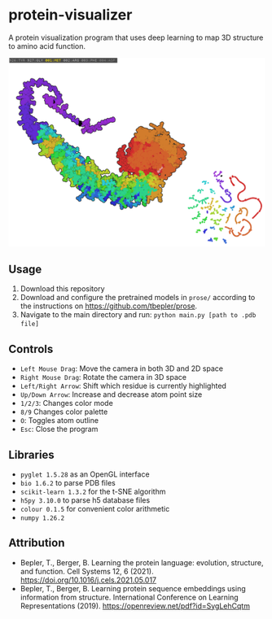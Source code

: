 # protein-visualizer
A protein visualization program that uses deep learning to map 3D structure to amino acid function.

![Protein rendered using this program](images/picture_demonstration.png)


## Usage
1. Download this repository
2. Download and configure the pretrained models in `prose/` according to the 
instructions on https://github.com/tbepler/prose.
3. Navigate to the main directory and run: `python main.py [path to .pdb file]`

## Controls
- `Left Mouse Drag`: Move the camera in both 3D and 2D space
- `Right Mouse Drag`: Rotate the camera in 3D space
- `Left/Right Arrow`: Shift which residue is currently highlighted
- `Up/Down Arrow`: Increase and decrease atom point size
- `1/2/3`: Changes color mode
- `8/9` Changes color palette
- `O`: Toggles atom outline
- `Esc`: Close the program

## Libraries
- `pyglet 1.5.28` as an OpenGL interface
- `bio 1.6.2` to parse PDB files
- `scikit-learn 1.3.2` for the t-SNE algorithm
- `h5py 3.10.0` to parse h5 database files
- `colour 0.1.5` for convenient color arithmetic
- `numpy 1.26.2`

## Attribution
- Bepler, T., Berger, B. Learning the protein language: evolution, structure, and function. Cell Systems 12, 6 (2021). https://doi.org/10.1016/j.cels.2021.05.017
- Bepler, T., Berger, B. Learning protein sequence embeddings using information from structure. International Conference on Learning Representations (2019). https://openreview.net/pdf?id=SygLehCqtm